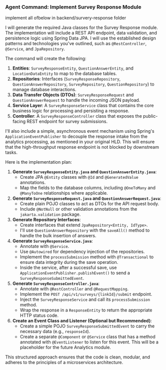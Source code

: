 ### Agent Command: Implement Survey Response Module

implement all ofbelow in backend/survery-response folder

I will generate the required Java classes for the Survey Response module. The implementation will include a REST API endpoint, data validation, and persistence logic using Spring Data JPA. I will use the established design patterns and technologies you've outlined, such as `@RestController`, `@Service`, and `JpaRepository`.

The command will create the following:

1. **Entities**: `SurveyResponseEntity`, `QuestionAnswerEntity`, and `LocationDataEntity` to map to the database tables.
2. **Repositories**: Interfaces (`SurveyResponseRepository`, `QuestionAnswerRepository`, `SurveyRepository`, `QuestionRepository`) to manage database interactions.
3. **Data Transfer Objects (DTOs)**: `SurveyResponseRequest` and `QuestionAnswerRequest` to handle the incoming JSON payload.
4. **Service Layer**: A `SurveyResponseService` class that contains the core business logic for processing and persisting a response.
5. **Controller**: A `SurveyResponseController` class that exposes the public-facing REST endpoint for survey submissions.

I'll also include a simple, asynchronous event mechanism using Spring's `ApplicationEventPublisher` to decouple the response intake from the analytics processing, as mentioned in your original HLD. This will ensure that the high-throughput response endpoint is not blocked by downstream tasks.

Here is the implementation plan:

1. **Generate `SurveyResponseEntity.java` and `QuestionAnswerEntity.java`**:
    * Create JPA `@Entity` classes with `@Id` and `@GeneratedValue` annotations.
    * Map the fields to the database columns, including `@OneToMany` and `@ManyToOne` relationships where applicable.
2. **Generate `SurveyResponseRequest.java` and `QuestionAnswerRequest.java`**:
    * Create plain POJO classes to act as DTOs for the API request body.
    * Include `@NotNull` or other validation annotations from the `jakarta.validation` package.
3. **Generate Repository Interfaces**:
    * Create interfaces that extend `JpaRepository<Entity, IdType>`.
    * I'll use `QuestionAnswerRepository` with the `saveAll()` method to handle the bulk insertion of answers.
4. **Generate `SurveyResponseService.java`**:
    * Annotate with `@Service`.
    * Use `@Autowired` for dependency injection of the repositories.
    * Implement the `processSubmission` method with `@Transactional` to ensure data integrity during the save operation.
    * Inside the service, after a successful save, use `ApplicationEventPublisher.publishEvent()` to send a `SurveyResponseSubmittedEvent`.
5. **Generate `SurveyResponseController.java`**:
    * Annotate with `@RestController` and `@RequestMapping`.
    * Implement the `POST /api/v1/surveys/{linkId}/submit` endpoint.
    * Inject the `SurveyResponseService` and call its `processSubmission` method.
    * Wrap the response in a `ResponseEntity` to return the appropriate HTTP status code.
6. **Create an Event Class and Listener (Optional but Recommended)**:
    * Create a simple POJO `SurveyResponseSubmittedEvent` to carry the necessary data (e.g., `responseId`).
    * Create a separate `@Component` or `@Service` class that has a method annotated with `@EventListener` to listen for this event. This will be a placeholder for the future Analytics module.

This structured approach ensures that the code is clean, modular, and adheres to the principles of a microservices architecture.
